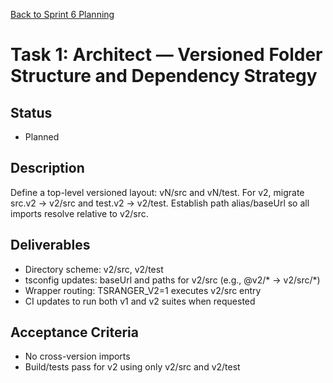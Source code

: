[Back to Sprint 6 Planning](./planning.md)

# Task 1: Architect — Versioned Folder Structure and Dependency Strategy

## Status
- Planned

## Description
Define a top-level versioned layout: vN/src and vN/test. For v2, migrate src.v2 → v2/src and test.v2 → v2/test. Establish path alias/baseUrl so all imports resolve relative to v2/src.

## Deliverables
- Directory scheme: v2/src, v2/test
- tsconfig updates: baseUrl and paths for v2/src (e.g., @v2/* → v2/src/*)
- Wrapper routing: TSRANGER_V2=1 executes v2/src entry
- CI updates to run both v1 and v2 suites when requested

## Acceptance Criteria
- No cross-version imports
- Build/tests pass for v2 using only v2/src and v2/test
